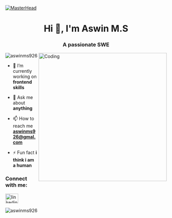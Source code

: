 [![MasterHead](https://repository-images.githubusercontent.com/588181932/e36ec678-7984-4cdd-8e4c-a3932772ff8e)](https://aswinms926.io)

<h1 align="center">Hi 👋, I'm Aswin M.S</h1>
<h3 align="center">A passionate SWE</h3>
<img align="right" alt="Coding" width="400" src="https://media0.giphy.com/media/v1.Y2lkPTc5MGI3NjExd3hmdzY2Z2RzNWNtamxqM2trM2gwdnI4MWF2a2Y5MXo1cDZqc2h4MiZlcD12MV9pbnRlcm5hbF9naWZfYnlfaWQmY3Q9Zw/qgQUggAC3Pfv687qPC/giphy.gif">


<p align="left"> <img src="https://komarev.com/ghpvc/?username=aswinms926&label=Profile%20views&color=0e75b6&style=flat" alt="aswinms926" /> </p>

- 🔭 I’m currently working on **frontend skills**

- 💬 Ask me about **anything**

- 📫 How to reach me **aswinms926@gmal.com**

- ⚡ Fun fact **i think i am a human**

<h3 align="left">Connect with me:</h3>
<p align="left">
<a href="https://linkedin.com/in/linkedin.com/in/aswin-ms-cse" target="blank"><img align="center" src="https://raw.githubusercontent.com/rahuldkjain/github-profile-readme-generator/master/src/images/icons/Social/linked-in-alt.svg" alt="linkedin.com/in/aswin-ms-cse" height="30" width="40" /></a>
</p>
 <p><img align="center" src="https://github-readme-streak-stats.herokuapp.com/?user=aswinms926&" alt="aswinms926" /></p>
